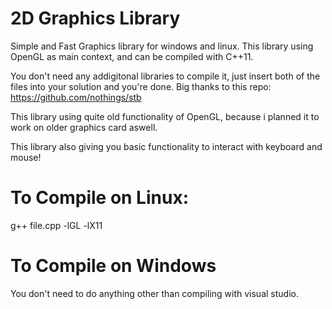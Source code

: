 # 2D Graphics Library
Simple and Fast Graphics library for windows and linux.
This library using OpenGL as main context, and can be compiled with C++11.

You don't need any addigitonal libraries to compile it, just insert both of the files into your solution and you're done.
Big thanks to this repo: https://github.com/nothings/stb

This library using quite old functionality of OpenGL, because i planned it to work on older graphics card aswell.

This library also giving you basic functionality to interact with keyboard and mouse!

# To Compile on Linux:
g++ file.cpp -lGL -lX11

# To Compile on Windows
You don't need to do anything other than compiling with visual studio.
